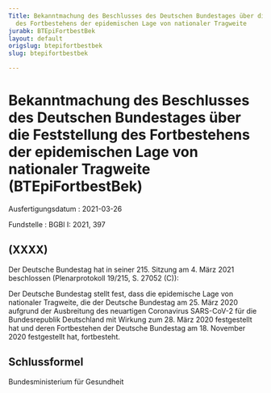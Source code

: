 ```yaml
---
Title: Bekanntmachung des Beschlusses des Deutschen Bundestages über die Feststellung
  des Fortbestehens der epidemischen Lage von nationaler Tragweite
jurabk: BTEpiFortbestBek
layout: default
origslug: btepifortbestbek
slug: btepifortbestbek

---
```


# Bekanntmachung des Beschlusses des Deutschen Bundestages über die Feststellung des Fortbestehens der epidemischen Lage von nationaler Tragweite (BTEpiFortbestBek)

Ausfertigungsdatum
:   2021-03-26

Fundstelle
:   BGBl I: 2021, 397


## (XXXX)

Der Deutsche Bundestag hat in seiner 215. Sitzung am 4. März 2021 beschlossen (Plenarprotokoll 19/215, S. 27052 (C)):

Der Deutsche Bundestag stellt fest, dass die epidemische Lage von nationaler Tragweite, die der Deutsche Bundestag am 25. März 2020 aufgrund der Ausbreitung des neuartigen Coronavirus SARS-CoV-2 für die Bundesrepublik Deutschland mit Wirkung zum 28. März 2020 festgestellt hat und deren Fortbestehen der Deutsche Bundestag am 18. November 2020 festgestellt hat, fortbesteht.


## Schlussformel

Bundesministerium für Gesundheit

